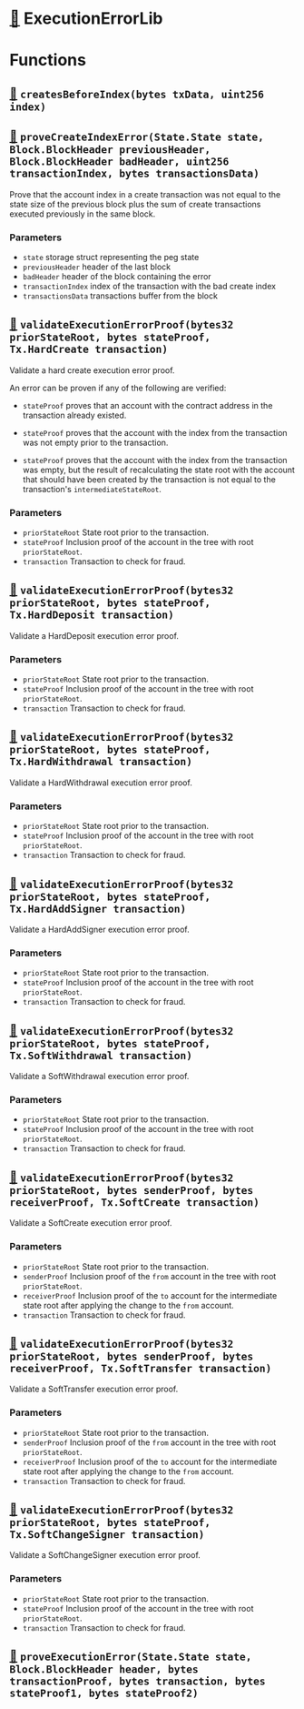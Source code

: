# [🔗](contracts/fraud-proofs/ExecutionErrorLib.sol#L11) ExecutionErrorLib

# Functions

## [🔗](contracts/fraud-proofs/ExecutionErrorLib.sol#L22) `createsBeforeIndex(bytes txData, uint256 index)`

## [🔗](contracts/fraud-proofs/ExecutionErrorLib.sol#L49) `proveCreateIndexError(State.State state, Block.BlockHeader previousHeader, Block.BlockHeader badHeader, uint256 transactionIndex, bytes transactionsData)`

Prove that the account index in a create transaction was not equal to the state size of the previous block plus the sum of create transactions executed previously in the same block.

### Parameters

- `state` storage struct representing the peg state
- `previousHeader` header of the last block
- `badHeader` header of the block containing the error
- `transactionIndex` index of the transaction with the bad create index
- `transactionsData` transactions buffer from the block

## [🔗](contracts/fraud-proofs/ExecutionErrorLib.sol#L85) `validateExecutionErrorProof(bytes32 priorStateRoot, bytes stateProof, Tx.HardCreate transaction)`

Validate a hard create execution error proof.

An error can be proven if any of the following are verified:

- `stateProof` proves that an account with the contract address in the transaction already existed.

- `stateProof` proves that the account with the index from the transaction was not empty prior to the transaction.

- `stateProof` proves that the account with the index from the transaction was empty, but the result of recalculating the state root with the account that should have been created by the transaction is not equal to the transaction's `intermediateStateRoot`.

### Parameters

- `priorStateRoot` State root prior to the transaction.
- `stateProof` Inclusion proof of the account in the tree
  with root `priorStateRoot`.
- `transaction` Transaction to check for fraud.

## [🔗](contracts/fraud-proofs/ExecutionErrorLib.sol#L135) `validateExecutionErrorProof(bytes32 priorStateRoot, bytes stateProof, Tx.HardDeposit transaction)`

Validate a HardDeposit execution error proof.

### Parameters

- `priorStateRoot` State root prior to the transaction.
- `stateProof` Inclusion proof of the account in
  the tree with root `priorStateRoot`.
- `transaction` Transaction to check for fraud.

## [🔗](contracts/fraud-proofs/ExecutionErrorLib.sol#L167) `validateExecutionErrorProof(bytes32 priorStateRoot, bytes stateProof, Tx.HardWithdrawal transaction)`

Validate a HardWithdrawal execution error proof.

### Parameters

- `priorStateRoot` State root prior to the transaction.
- `stateProof` Inclusion proof of the account in
  the tree with root `priorStateRoot`.
- `transaction` Transaction to check for fraud.

## [🔗](contracts/fraud-proofs/ExecutionErrorLib.sol#L202) `validateExecutionErrorProof(bytes32 priorStateRoot, bytes stateProof, Tx.HardAddSigner transaction)`

Validate a HardAddSigner execution error proof.

### Parameters

- `priorStateRoot` State root prior to the transaction.
- `stateProof` Inclusion proof of the account in
  the tree with root `priorStateRoot`.
- `transaction` Transaction to check for fraud.

## [🔗](contracts/fraud-proofs/ExecutionErrorLib.sol#L237) `validateExecutionErrorProof(bytes32 priorStateRoot, bytes stateProof, Tx.SoftWithdrawal transaction)`

Validate a SoftWithdrawal execution error proof.

### Parameters

- `priorStateRoot` State root prior to the transaction.
- `stateProof` Inclusion proof of the account in
  the tree with root `priorStateRoot`.
- `transaction` Transaction to check for fraud.

## [🔗](contracts/fraud-proofs/ExecutionErrorLib.sol#L268) `validateExecutionErrorProof(bytes32 priorStateRoot, bytes senderProof, bytes receiverProof, Tx.SoftCreate transaction)`

Validate a SoftCreate execution error proof.

### Parameters

- `priorStateRoot` State root prior to the transaction.
- `senderProof` Inclusion proof of the `from` account in
  the tree with root `priorStateRoot`.
- `receiverProof` Inclusion proof of the `to` account for the intermediate
  state root after applying the change to the `from` account.
- `transaction` Transaction to check for fraud.

## [🔗](contracts/fraud-proofs/ExecutionErrorLib.sol#L325) `validateExecutionErrorProof(bytes32 priorStateRoot, bytes senderProof, bytes receiverProof, Tx.SoftTransfer transaction)`

Validate a SoftTransfer execution error proof.

### Parameters

- `priorStateRoot` State root prior to the transaction.
- `senderProof` Inclusion proof of the `from` account in
  the tree with root `priorStateRoot`.
- `receiverProof` Inclusion proof of the `to` account for the intermediate
  state root after applying the change to the `from` account.
- `transaction` Transaction to check for fraud.

## [🔗](contracts/fraud-proofs/ExecutionErrorLib.sol#L374) `validateExecutionErrorProof(bytes32 priorStateRoot, bytes stateProof, Tx.SoftChangeSigner transaction)`

Validate a SoftChangeSigner execution error proof.

### Parameters

- `priorStateRoot` State root prior to the transaction.
- `stateProof` Inclusion proof of the account in
  the tree with root `priorStateRoot`.
- `transaction` Transaction to check for fraud.

## [🔗](contracts/fraud-proofs/ExecutionErrorLib.sol#L412) `proveExecutionError(State.State state, Block.BlockHeader header, bytes transactionProof, bytes transaction, bytes stateProof1, bytes stateProof2)`
